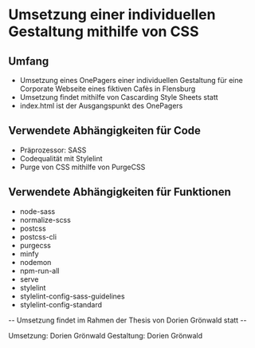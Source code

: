 # Umsetzung einer individuellen Gestaltung mithilfe von CSS

## Umfang

- Umsetzung eines OnePagers einer individuellen Gestaltung für eine Corporate Webseite eines fiktiven Cafès in Flensburg
- Umsetzung findet mithilfe von Cascarding Style Sheets statt
- index.html ist der Ausgangspunkt des OnePagers

## Verwendete Abhängigkeiten für Code

- Präprozessor: SASS
- Codequalität mit Stylelint
- Purge von CSS mithilfe von PurgeCSS

## Verwendete Abhängigkeiten für Funktionen

- node-sass
- normalize-scss
- postcss
- postcss-cli
- purgecss
- minfy
- nodemon
- npm-run-all
- serve
- stylelint
- stylelint-config-sass-guidelines
- stylelint-config-standard

-- Umsetzung findet im Rahmen der Thesis von Dorien Grönwald statt --

Umsetzung: Dorien Grönwald
Gestaltung: Dorien Grönwald
